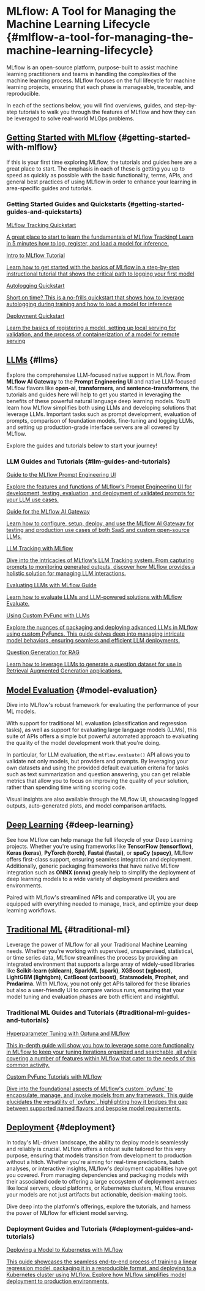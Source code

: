 # MLflow: A Tool for Managing the Machine Learning Lifecycle {#mlflow-a-tool-for-managing-the-machine-learning-lifecycle}

MLflow is an open-source platform, purpose-built to assist machine
learning practitioners and teams in handling the complexities of the
machine learning process. MLflow focuses on the full lifecycle for
machine learning projects, ensuring that each phase is manageable,
traceable, and reproducible.

In each of the sections below, you will find overviews, guides, and
step-by-step tutorials to walk you through the features of MLflow and
how they can be leveraged to solve real-world MLOps problems.

## [Getting Started with MLflow](getting-started/index.html) {#getting-started-with-mlflow}

If this is your first time exploring MLflow, the tutorials and guides
here are a great place to start. The emphasis in each of these is
getting you up to speed as quickly as possible with the basic
functionality, terms, APIs, and general best practices of using MLflow
in order to enhance your learning in area-specific guides and tutorials.

### Getting Started Guides and Quickstarts {#getting-started-guides-and-quickstarts}

<section>
    <article class="simple-grid">
        <div class="simple-card">
            <a href="getting-started/intro-quickstart/index.html" >
                <div class="header">
                    MLflow Tracking Quickstart
                </div>
                <p>
                A great place to start to learn the fundamentals of MLflow Tracking! Learn in 5 minutes how to log, register, and load a model for inference. 
                </p>
            </a>
        </div>
        <div class="simple-card">
            <a href="getting-started/logging-first-model/index.html" >
                <div class="header">
                    Intro to MLflow Tutorial
                </div>
                <p>
                    Learn how to get started with the basics of MLflow in a step-by-step instructional tutorial that shows the critical 
                    path to logging your first model
                </p>
            </a>
        </div>
        <div class="simple-card">
            <a href="getting-started/quickstart-1/index.html" >
                <div class="header">
                    Autologging Quickstart
                </div>
                <p>
                    Short on time? This is a no-frills quickstart that shows how to leverage autologging during training and how to 
                    load a model for inference
                </p>
            </a>
        </div>
        <div class="simple-card">
            <a href="getting-started/quickstart-2/index.html" >
                <div class="header">
                    Deployment Quickstart
                </div>
                <p>
                    Learn the basics of registering a model, setting up local serving for validation, and the process of 
                    containerization of a model for remote serving
                </p>
            </a>
        </div>
    </article>
</section>

## [LLMs](llms/index.html) {#llms}

Explore the comprehensive LLM-focused native support in MLflow. From
**MLflow AI Gateway** to the **Prompt Engineering UI** and native
LLM-focused MLflow flavors like **open-ai**, **transformers**, and
**sentence-transformers**, the tutorials and guides here will help to
get you started in leveraging the benefits of these powerful natural
language deep learning models. You'll learn how MLflow simplifies both
using LLMs and developing solutions that leverage LLMs. Important tasks
such as prompt development, evaluation of prompts, comparison of
foundation models, fine-tuning and logging LLMs, and setting up
production-grade interface servers are all covered by MLflow.

Explore the guides and tutorials below to start your journey!

### LLM Guides and Tutorials {#llm-guides-and-tutorials}

<section>
    <article class="simple-grid">
        <div class="simple-card">
            <a href="llms/prompt-engineering/index.html" >
                <div class="header">
                    Guide to the MLflow Prompt Engineering UI
                </div>
                <p>
                    Explore the features and functions of MLflow's Prompt Engineering UI for development, testing, evaluation, and 
                    deployment of validated prompts for your LLM use cases.
                </p>
            </a>
        </div>
        <div class="simple-card">
            <a href="llms/gateway/index.html" >
                <div class="header">
                    Guide for the MLflow AI Gateway
                </div>
                <p>
                    Learn how to configure, setup, deploy, and use the MLflow AI Gateway for testing and production use cases of both 
                    SaaS and custom open-source LLMs.
                </p>
            </a>
        </div>
        <div class="simple-card">
            <a href="llms/llm-tracking/index.html" >
                <div class="header">
                    LLM Tracking with MLflow
                </div>
                <p>
                    Dive into the intricacies of MLflow's LLM Tracking system. From capturing prompts to monitoring generated outputs, 
                    discover how MLflow provides a holistic solution for managing LLM interactions.
                </p>
            </a>
        </div>
        <div class="simple-card">
            <a href="llms/llm-evaluate/index.html" >
                <div class="header">
                    Evaluating LLMs with MLflow Guide
                </div>
                <p>
                    Learn how to evaluate LLMs and LLM-powered solutions with MLflow Evaluate.
                </p>
            </a>
        </div>
        <div class="simple-card">
            <a href="llms/custom-pyfunc-for-llms/index.html" >
                <div class="header">
                    Using Custom PyFunc with LLMs
                </div>
                <p>
                    Explore the nuances of packaging and deploying advanced LLMs in MLflow using custom PyFuncs. This guide delves deep 
                    into managing intricate model behaviors, ensuring seamless and efficient LLM deployments.
                </p>
            </a>
        </div>
        <div class="simple-card">
            <a href="llms/rag/index.html" >
                <div class="header">
                    Question Generation for RAG
                </div>
                <p>
                    Learn how to leverage LLMs to generate a question dataset for use in Retrieval Augmented Generation applications.
                </p>
            </a>
        </div>
    </article>
</section>

## [Model Evaluation](model-evaluation/index.html) {#model-evaluation}

Dive into MLflow's robust framework for evaluating the performance of
your ML models.

With support for traditional ML evaluation (classification and
regression tasks), as well as support for evaluating large language
models (LLMs), this suite of APIs offers a simple but powerful automated
approach to evaluating the quality of the model development work that
you're doing.

In particular, for LLM evaluation, the
`mlflow.evaluate()` API allows you to
validate not only models, but providers and prompts. By leveraging your
own datasets and using the provided default evaluation criteria for
tasks such as text summarization and question answering, you can get
reliable metrics that allow you to focus on improving the quality of
your solution, rather than spending time writing scoring code.

Visual insights are also available through the MLflow UI, showcasing
logged outputs, auto-generated plots, and model comparison artifacts.

## [Deep Learning](deep-learning/index.html) {#deep-learning}

See how MLflow can help manage the full lifecycle of your Deep Learning
projects. Whether you're using frameworks like **TensorFlow
(tensorflow)**, **Keras (keras)**, **PyTorch (torch)**, **Fastai
(fastai)**, or **spaCy (spacy)**, MLflow offers first-class support,
ensuring seamless integration and deployment. Additionally, generic
packaging frameworks that have native MLflow integration such as **ONNX
(onnx)** grealy help to simplify the deployment of deep learning models
to a wide variety of deployment providers and environments.

Paired with MLflow's streamlined APIs and comparative UI, you are
equipped with everything needed to manage, track, and optimize your deep
learning workflows.

## [Traditional ML](traditional-ml/index.html) {#traditional-ml}

Leverage the power of MLflow for all your Traditional Machine Learning
needs. Whether you're working with supervised, unsupervised,
statistical, or time series data, MLflow streamlines the process by
providing an integrated environment that supports a large array of
widely-used libraries like **Scikit-learn (sklearn)**, **SparkML
(spark)**, **XGBoost (xgboost)**, **LightGBM (lightgbm)**, **CatBoost
(catboost)**, **Statsmodels**, **Prophet**, and **Pmdarima**. With
MLflow, you not only get APIs tailored for these libraries but also a
user-friendly UI to compare various runs, ensuring that your model
tuning and evaluation phases are both efficient and insightful.

### Traditional ML Guides and Tutorials {#traditional-ml-guides-and-tutorials}

<section>
    <article class="simple-grid">
        <div class="simple-card">
            <a href="traditional-ml/hyperparameter-tuning-with-child-runs/index.html" >
                <div class="header">
                    Hyperparameter Tuning with Optuna and MLflow
                </div>
                <p>
                    This in-depth guide will show you how to leverage some core functionality in MLflow to keep your tuning iterations organized and 
                    searchable, all while covering a number of features within MLflow that cater to the needs of this common activity.
                </p>
            </a>
        </div>
        <div class="simple-card">
            <a href="traditional-ml/creating-custom-pyfunc/index.html" >
                <div class="header">
                    Custom PyFunc Tutorials with MLflow
                </div>
                <p>
                    Dive into the foundational aspects of MLflow's custom `pyfunc` to encapsulate, manage, and invoke models from any framework. 
                    This guide elucidates the versatility of `pyfunc`, highlighting how it bridges the gap between supported named flavors and bespoke model requirements.
                </p>
            </a>
        </div>
    </article>
</section>

## [Deployment](deployment/index.html) {#deployment}

In today's ML-driven landscape, the ability to deploy models seamlessly
and reliably is crucial. MLflow offers a robust suite tailored for this
very purpose, ensuring that models transition from development to
production without a hitch. Whether you're aiming for real-time
predictions, batch analyses, or interactive insights, MLflow's
deployment capabilities have got you covered. From managing dependencies
and packaging models with their associated code to offering a large
ecosystem of deployment avenues like local servers, cloud platforms, or
Kubernetes clusters, MLflow ensures your models are not just artifacts
but actionable, decision-making tools.

Dive deep into the platform's offerings, explore the tutorials, and
harness the power of MLflow for efficient model serving.

### Deployment Guides and Tutorials {#deployment-guides-and-tutorials}

<section>
    <article class="simple-grid">
        <div class="simple-card">
            <a href="deployment/deploy-model-to-kubernetes/index.html" >
                <div class="header">
                    Deploying a Model to Kubernetes with MLflow
                </div>
                <p>
                    This guide showcases the seamless end-to-end process of training a linear regression model, packaging it in a reproducible format, 
                    and deploying to a Kubernetes cluster using MLflow. Explore how MLflow simplifies model deployment to production environments.
                </p>
            </a>
        </div>
    </article>
</section>

<div class="toctree" markdown="1" maxdepth="1" hidden="">

introduction/index getting-started/index new-features/index llms/index
model-evaluation/index deep-learning/index traditional-ml/index
deployment/index tracking projects models model-registry recipes plugins
auth/index cli search-runs search-experiments python_api/index R-api
java_api/index rest-api docker community-model-flavors
tutorials-and-examples/index

</div>
